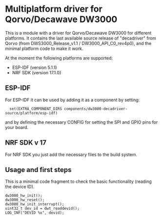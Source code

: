 # Multiplatform driver for Qorvo/Decawave DW3000

This is a module with a driver for Qorvo/Decawave DW3000 for different platforms. It contains the last available source release of "decadriver" from Qorvo (from DWS3000_Release_v1.1 / DW3000_API_C0_rev4p0), and the minimal platform code to make it work.

At the moment the following platforms are supported:
 * ESP-IDF (version 5.1.1)
 * NRF SDK (version 17.1.0)

## ESP-IDF

For ESP-IDF it can be used by adding it as a component by setting:
```
  set(EXTRA_COMPONENT_DIRS components/dw3000-decadriver-source/platform/esp-idf)
```
and by defining the necessary CONFIG for setting the SPI and GPIO pins for your board.

## NRF SDK v 17

For NRF SDK you just add the necessary files to the build system.


## Usage and first steps

This is a minimal code fragment to check the basic functionality (reading the device ID).

```
dw3000_hw_init();
dw3000_hw_reset();
dw3000_hw_init_interrupt();
uint32_t dev_id = dwt_readdevid();
LOG_INF("DEVID %x", devid);
```
